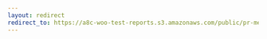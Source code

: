 ```yaml
---
layout: redirect
redirect_to: https://a8c-woo-test-reports.s3.amazonaws.com/public/pr-merge/45762/api/index.html
---
```

